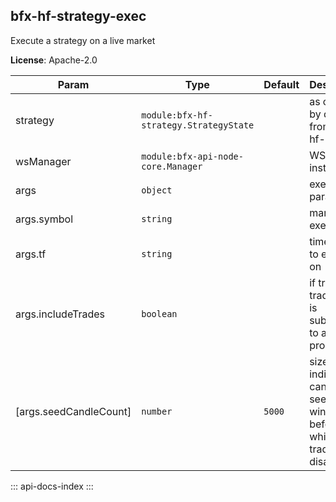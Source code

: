 <a id="module_bfx-hf-strategy-exec"></a>

## bfx-hf-strategy-exec
Execute a strategy on a live market

**License**: Apache-2.0  

| Param | Type | Default | Description |
| --- | --- | --- | --- |
| strategy | <code>module:bfx-hf-strategy.StrategyState</code> |  | as created by   define() from bfx-hf-strategy |
| wsManager | <code>module:bfx-api-node-core.Manager</code> |  | WSv2 pool instance |
| args | <code>object</code> |  | execution parameters |
| args.symbol | <code>string</code> |  | market to execute on |
| args.tf | <code>string</code> |  | time frame to execute on |
| args.includeTrades | <code>boolean</code> |  | if true, trade data is subscribed to   and processed |
| [args.seedCandleCount] | <code>number</code> | <code>5000</code> | size of indicator candle seed   window, before which trading is disabled |

::: api-docs-index
:::
